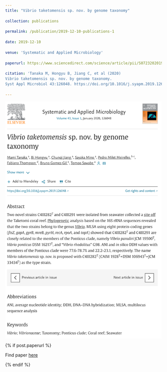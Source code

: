 ```yaml
---
title: "Vibrio taketomensis sp. nov. by genome taxonomy"

collection: publications

permalink: /publication/2019-12-10-publications-1

date: 2019-12-10

venue: 'Systematic and Applied Microbiology'

paperurl: https://www.sciencedirect.com/science/article/pii/S0723202019303431?via%3Dihub

citation: 'Tanaka M, Hongyu B, Jiang C, et al (2020) 
Vibrio taketomensis sp. nov. by genome taxonomy. 
Syst Appl Microbiol 43:126048. https://doi.org/10.1016/j.syapm.2019.126048'

---
```


<!--
<a href='https://www.sciencedirect.com/science/article/pii/S0723202019303431?via%3Dihub'>Find paper here</a>
-->

<img src="/images/pub-screencut/pub01.png"  align=center />

{% if post.paperurl %}
<p>Find paper <a href=" {{ post.paperurl }} "><u>here</u></a></p> 
{% endif %}
